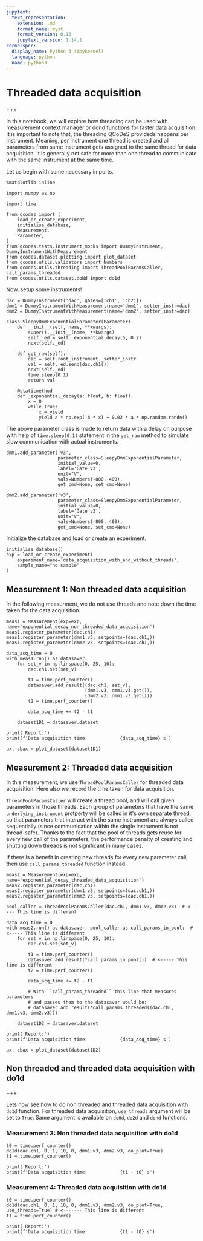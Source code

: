 ```yaml
---
jupytext:
  text_representation:
    extension: .md
    format_name: myst
    format_version: 0.13
    jupytext_version: 1.14.1
kernelspec:
  display_name: Python 3 (ipykernel)
  language: python
  name: python3
---
```


# Threaded data acquisition

+++

In this notebook, we will explore how threading can be used with measurement context manager or dond functions for faster data acquisition. It is important to note that, the threading QCoDeS provideds happens per instrument. Meaning, per instrument one thread is created and all parameters from same instrument gets assigned to the same thread for data acquizition. It is generally not safe for more than one thread to communicate with the same instrument at the same time.

Let us begin with some necessary imports.

```{code-cell} ipython3
%matplotlib inline

import numpy as np

import time

from qcodes import (
    load_or_create_experiment,
    initialise_database,
    Measurement,
    Parameter,
)
from qcodes.tests.instrument_mocks import DummyInstrument, DummyInstrumentWithMeasurement
from qcodes.dataset.plotting import plot_dataset
from qcodes.utils.validators import Numbers
from qcodes.utils.threading import ThreadPoolParamsCaller, call_params_threaded
from qcodes.utils.dataset.doNd import do1d
```

Now, setup some instruments!

```{code-cell} ipython3
dac = DummyInstrument('dac', gates=['ch1', 'ch2'])
dmm1 = DummyInstrumentWithMeasurement(name='dmm1', setter_instr=dac)
dmm2 = DummyInstrumentWithMeasurement(name='dmm2', setter_instr=dac)
```

```{code-cell} ipython3
class SleepyDmmExponentialParameter(Parameter):
    def __init__(self, name, **kwargs):
        super().__init__(name, **kwargs)
        self._ed = self._exponential_decay(5, 0.2)
        next(self._ed)

    def get_raw(self):
        dac = self.root_instrument._setter_instr
        val = self._ed.send(dac.ch1())
        next(self._ed)
        time.sleep(0.1)
        return val

    @staticmethod
    def _exponential_decay(a: float, b: float):
        x = 0
        while True:
            x = yield
            yield a * np.exp(-b * x) + 0.02 * a * np.random.randn()
```

The above parameter class is made to return data with a delay on purpose with help of `time.sleep(0.1)` statement in the `get_raw` method to simulate slow communication with actual instruments. 

```{code-cell} ipython3
dmm1.add_parameter('v3',
                   parameter_class=SleepyDmmExponentialParameter,
                   initial_value=0,
                   label='Gate v3',
                   unit="V",
                   vals=Numbers(-800, 400),
                   get_cmd=None, set_cmd=None)
```

```{code-cell} ipython3
dmm2.add_parameter('v3',
                   parameter_class=SleepyDmmExponentialParameter,
                   initial_value=0,
                   label='Gate v3',
                   unit="V",
                   vals=Numbers(-800, 400),
                   get_cmd=None, set_cmd=None)
```

Initialize the database and load or create an experiment.

```{code-cell} ipython3
initialise_database()
exp = load_or_create_experiment(
    experiment_name='data_acquisition_with_and_without_threads',
    sample_name="no sample"
)
```

## Measurement 1: Non threaded data acquisition

In the following measurment, we do not use threads and note down the time taken for the data acquisition. 

```{code-cell} ipython3
meas1 = Measurement(exp=exp, name='exponential_decay_non_threaded_data_acquisition')
meas1.register_parameter(dac.ch1)
meas1.register_parameter(dmm1.v3, setpoints=(dac.ch1,))
meas1.register_parameter(dmm2.v3, setpoints=(dac.ch1,))
```

```{code-cell} ipython3
data_acq_time = 0
with meas1.run() as datasaver:             
    for set_v in np.linspace(0, 25, 10):
        dac.ch1.set(set_v)
        
        t1 = time.perf_counter()
        datasaver.add_result((dac.ch1, set_v),
                             (dmm1.v3, dmm1.v3.get()),
                             (dmm2.v3, dmm1.v3.get()))
        t2 = time.perf_counter()
        
        data_acq_time += t2 - t1
    
    dataset1D1 = datasaver.dataset
    
print('Report:')
print(f'Data acquisition time:            {data_acq_time} s')
```

```{code-cell} ipython3
ax, cbax = plot_dataset(dataset1D1)
```

## Measurement 2: Threaded data acquisition

In this measurement, we use `ThreadPoolParamsCaller` for threaded data acquisition. Here also we record the time taken for data acquisition.

`ThreadPoolParamsCaller` will create a thread pool, and will call given parameters in those threads. Each group of parameters that have the same ``underlying_instrument`` protperty will be called in it's own separate thread, so that parameters that interact with the same instrument are always called sequentially (since communication within the single instrument is not thread-safe). Thanks to the fact that the pool of threads gets reuse for every new call of the parameters, the performance penalty of creating and shutting down threads is not significant in many cases.

If there is a benefit in creating new threads for every new parameter call, then use ``call_params_threaded`` function instead.

```{code-cell} ipython3
meas2 = Measurement(exp=exp, name='exponential_decay_threaded_data_acquisition')
meas2.register_parameter(dac.ch1)
meas2.register_parameter(dmm1.v3, setpoints=(dac.ch1,))
meas2.register_parameter(dmm2.v3, setpoints=(dac.ch1,))
```

```{code-cell} ipython3
pool_caller = ThreadPoolParamsCaller(dac.ch1, dmm1.v3, dmm2.v3)  # <----- This line is different

data_acq_time = 0
with meas2.run() as datasaver, pool_caller as call_params_in_pool:  # <----- This line is different
    for set_v in np.linspace(0, 25, 10):
        dac.ch1.set(set_v)
        
        t1 = time.perf_counter()
        datasaver.add_result(*call_params_in_pool())  # <----- This line is different
        t2 = time.perf_counter()

        data_acq_time += t2 - t1

        # With ``call_params_threaded`` this line that measures parameters
        # and passes them to the datasaver would be:
        # datasaver.add_result(*call_params_threaded((dac.ch1, dmm1.v3, dmm2.v3)))

    dataset1D2 = datasaver.dataset

print('Report:')
print(f'Data acquisition time:            {data_acq_time} s')
```

```{code-cell} ipython3
ax, cbax = plot_dataset(dataset1D2)
```

## Non threaded and threaded data acquisition with do1d

+++

Lets now see how to do non threaded and threaded data acquisition with `do1d` function. For threaded data acquisition, `use_threads` argument will be set to `True`. Same argument is available on `do0d`, `do2d` and `dond` functions.

### Measurement 3: Non threaded data acquisition with do1d

```{code-cell} ipython3
t0 = time.perf_counter()
do1d(dac.ch1, 0, 1, 10, 0, dmm1.v3, dmm2.v3, do_plot=True)
t1 = time.perf_counter()

print('Report:')
print(f'Data acquisition time:            {t1 - t0} s')
```

###  Measurement 4: Threaded data acquisition with do1d

```{code-cell} ipython3
t0 = time.perf_counter()
do1d(dac.ch1, 0, 1, 10, 0, dmm1.v3, dmm2.v3, do_plot=True, use_threads=True) # <------- This line is different
t1 = time.perf_counter()

print('Report:')
print(f'Data acquisition time:            {t1 - t0} s')
```
